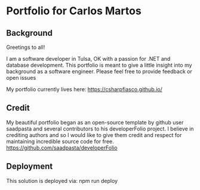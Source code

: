 # Portfolio for Carlos Martos
## Background
Greetings to all!

I am a software developer in Tulsa, OK with a passion for .NET and database development.
This portfolio is meant to give a little insight into my background as a software engineer. Please feel free to provide feedback or open issues

My portfolio currently lives here: https://csharpfiasco.github.io/

## Credit
My beautiful portfolio began as an open-source template by github user saadpasta and several contributors to his developerFolio project. I believe in crediting authors and so I would like to give them credit and respect for maintaining incredible source code for free. https://github.com/saadpasta/developerFolio

## Deployment
This solution is deployed via: npm run deploy